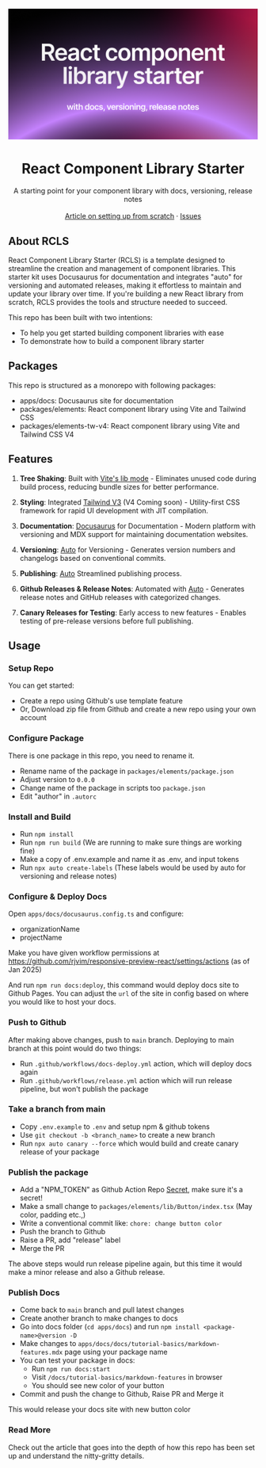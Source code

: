 ![hero](github.png)

<p align="center">
	<h1 align="center"><b>React Component Library Starter</b></h1>
<p align="center">
    A starting point for your component library with docs, versioning, release notes
    <br />
    <br />
    <a href="https://rjv.im/building-react-component-library-configure-vite-tailwind">Article on setting up from scratch</a>
    ·
    <a href="https://github.com/rjvim/react-component-library-starter/issues">Issues</a>
  </p>
</p>

## About RCLS

React Component Library Starter (RCLS) is a template designed to streamline the creation and management of component libraries. This starter kit uses Docusaurus for documentation and integrates "auto" for versioning and automated releases, making it effortless to maintain and update your library over time. If you're building a new React library from scratch, RCLS provides the tools and structure needed to succeed.

This repo has been built with two intentions:

- To help you get started building component libraries with ease
- To demonstrate how to build a component library starter

## Packages

This repo is structured as a monorepo with following packages:

- apps/docs: Docusaurus site for documentation
- packages/elements: React component library using Vite and Tailwind CSS
- packages/elements-tw-v4: React component library using Vite and Tailwind CSS V4

## Features

1. **Tree Shaking**: Built with [Vite's lib mode](https://vite.dev/) - Eliminates unused code during build process, reducing bundle sizes for better performance.

2. **Styling**: Integrated [Tailwind V3](https://tailwindcss.com/) (V4 Coming soon) - Utility-first CSS framework for rapid UI development with JIT compilation.

3. **Documentation**: [Docusaurus](https://docusaurus.io/) for Documentation - Modern platform with versioning and MDX support for maintaining documentation websites.

4. **Versioning**: [Auto](https://intuit.github.io/auto/index) for Versioning - Generates version numbers and changelogs based on conventional commits.

5. **Publishing**: [Auto](https://intuit.github.io/auto/index) Streamlined publishing process.

6. **Github Releases & Release Notes**: Automated with [Auto](https://intuit.github.io/auto/index) - Generates release notes and GitHub releases with categorized changes.

7. **Canary Releases for Testing**: Early access to new features - Enables testing of pre-release versions before full publishing.

## Usage

### Setup Repo

You can get started:

- Create a repo using Github's use template feature
- Or, Download zip file from Github and create a new repo using your own account

### Configure Package

There is one package in this repo, you need to rename it.

- Rename name of the package in `packages/elements/package.json`
- Adjust version to `0.0.0`
- Change name of the package in scripts too `package.json`
- Edit "author" in `.autorc`

### Install and Build

- Run `npm install`
- Run `npm run build` (We are running to make sure things are working fine)
- Make a copy of .env.example and name it as .env, and input tokens
- Run `npx auto create-labels` (These labels would be used by auto for versioning and release notes)

### Configure & Deploy Docs

Open `apps/docs/docusaurus.config.ts` and configure:

- organizationName
- projectName

Make you have given workflow permissions at https://github.com/rjvim/responsive-preview-react/settings/actions (as of Jan 2025)

And run `npm run docs:deploy`, this command would deploy docs site to Github Pages. You can adjust the `url` of the site in config based on where you would like to host your docs.

### Push to Github

After making above changes, push to `main` branch. Deploying to main branch at this point would do two things:

- Run `.github/workflows/docs-deploy.yml` action, which will deploy docs again
- Run `.github/workflows/release.yml` action which will run release pipeline, but won't publish the package

### Take a branch from main

- Copy `.env.example` to `.env` and setup npm & github tokens
- Use `git checkout -b <branch_name>` to create a new branch
- Run `npx auto canary --force` which would build and create canary release of your package

### Publish the package

- Add a "NPM_TOKEN" as Github Action Repo [Secret](https://github.com/rjvim/react-component-library-starter/settings/secrets/actions), make sure it's a secret!
- Make a small change to `packages/elements/lib/Button/index.tsx` (May color, padding etc.,)
- Write a conventional commit like: `chore: change button color`
- Push the branch to Github
- Raise a PR, add "release" label
- Merge the PR

The above steps would run release pipeline again, but this time it would make a minor release and also a Github release.

### Publish Docs

- Come back to `main` branch and pull latest changes
- Create another branch to make changes to docs
- Go into docs folder (`cd apps/docs`) and run `npm install <package-name>@version -D`
- Make changes to `apps/docs/docs/tutorial-basics/markdown-features.mdx` page using your package name
- You can test your package in docs:
  - Run `npm run docs:start`
  - Visit `/docs/tutorial-basics/markdown-features` in browser
  - You should see new color of your button
- Commit and push the change to Github, Raise PR and Merge it

This would release your docs site with new button color

### Read More

Check out the article that goes into the depth of how this repo has been set up and understand the nitty-gritty details.
